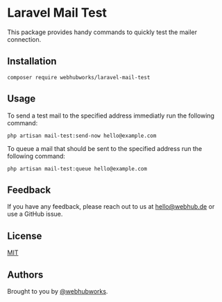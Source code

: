 # Laravel Mail Test

This package provides handy commands to quickly test the mailer connection.

## Installation

```
composer require webhubworks/laravel-mail-test
```

## Usage

To send a test mail to the specified address immediatly run the following command:
```
php artisan mail-test:send-now hello@example.com
```

To queue a mail that should be sent to the specified address run the following command:
```
php artisan mail-test:queue hello@example.com
```

## Feedback

If you have any feedback, please reach out to us at hello@webhub.de or use a GitHub issue.


## License

[MIT](https://choosealicense.com/licenses/mit/)


## Authors

Brought to you by [@webhubworks](https://github.com/webhubworks).
